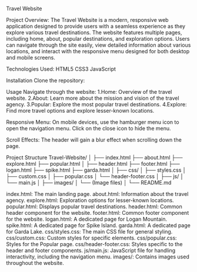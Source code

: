 Travel Website

Project Overview:
The Travel Website is a modern, responsive web application designed to provide users with a seamless experience as they explore various travel destinations. 
The website features multiple pages, including home, about, popular destinations, and exploration options. Users can navigate through the site easily, 
view detailed information about various locations, and interact with the responsive menu designed for both desktop and mobile screens.

Technologies Used:
HTML5
CSS3
JavaScript

Installation
Clone the repository: 

Usage
Navigate through the website:
1.Home: Overview of the travel website.
2.About: Learn more about the mission and vision of the travel agency.
3.Popular: Explore the most popular travel destinations.
4.Explore: Find more travel options and explore lesser-known locations.

Responsive Menu:
On mobile devices, use the hamburger menu icon to open the navigation menu.
Click on the close icon to hide the menu.

Scroll Effects:
The header will gain a blur effect when scrolling down the page.

Project Structure
Travel-Website/
│
├── index.html
├── about.html
├── explore.html
├── popular.html
│
├── header.html
├── footer.html
├── logan.html
├── spike.html
├── garda.html
│
├── css/
│   ├── styles.css
│   ├── custom.css
│   ├── popular.css
│   └── header-footer.css
│
├── js/
│   └── main.js
│
├── images/
│   └── (Image files)
│
└── README.md

index.html: The main landing page.
about.html: Information about the travel agency.
explore.html: Exploration options for lesser-known locations.
popular.html: Displays popular travel destinations.
header.html: Common header component for the website.
footer.html: Common footer component for the website.
logan.html: A dedicated page for Logan Mountain.
spike.html: A dedicated page for Spike Island.
garda.html: A dedicated page for Garda Lake.
css/styles.css: The main CSS file for general styling.
css/custom.css: Custom styles for specific elements.
css/popular.css: Styles for the Popular page.
css/header-footer.css: Styles specific to the header and footer components.
js/main.js: JavaScript file for handling interactivity, including the navigation menu.
images/: Contains images used throughout the website.
